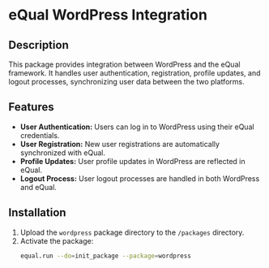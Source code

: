 # eQual WordPress Integration

## Description

This package provides integration between WordPress and the eQual framework. It handles user authentication,
registration, profile updates, and logout processes, synchronizing user data between the two platforms.

## Features

- **User Authentication:** Users can log in to WordPress using their eQual credentials.
- **User Registration:** New user registrations are automatically synchronized with eQual.
- **Profile Updates:** User profile updates in WordPress are reflected in eQual.
- **Logout Process:** User logout processes are handled in both WordPress and eQual.

## Installation

1. Upload the `wordpress` package directory to the `/packages` directory.
2. Activate the package:
    ```bash
    equal.run --do=init_package --package=wordpress
    ```
